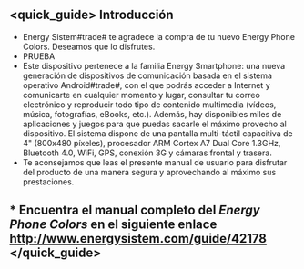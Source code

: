 ## <quick_guide> Introducción

* Energy Sistem#trade# te agradece la compra de tu nuevo Energy Phone Colors. Deseamos que lo disfrutes.
* PRUEBA
* Este dispositivo pertenece a la familia Energy Smartphone: una nueva generación de dispositivos de comunicación basada en el sistema operativo Android#trade#, con el que podrás acceder a Internet y comunicarte en cualquier
momento y lugar, consultar tu correo electrónico y reproducir todo tipo de contenido multimedia (vídeos, música, fotografías, eBooks, etc.).
Además, hay disponibles miles de aplicaciones y juegos para que puedas sacarle el máximo provecho al dispositivo.
El sistema dispone de una pantalla multi-táctil capacitiva de 4" (800x480 píxeles), procesador ARM Cortex A7 Dual Core 1.3GHz, Bluetooth 4.0, WiFi, GPS, conexión 3G y cámaras frontal y trasera.
* Te aconsejamos que leas el presente manual de usuario para disfrutar del producto de una manera segura y aprovechando al máximo sus prestaciones.


## <unique> * Encuentra el manual completo del *Energy Phone Colors* en el siguiente enlace  http://www.energysistem.com/guide/42178 </unique> </quick_guide>
